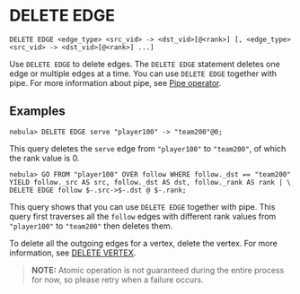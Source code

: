 # DELETE EDGE

```ngql
DELETE EDGE <edge_type> <src_vid> -> <dst_vid>[@<rank>] [, <edge_type> <src_vid> -> <dst_vid>[@<rank>] ...]
```

Use `DELETE EDGE` to delete edges. The `DELETE EDGE` statement deletes one edge or multiple edges at a time. You can use `DELETE EDGE` together with pipe. For more information about pipe, see [Pipe operator](../5.operators/4.pipe.md).

## Examples

```ngql
nebula> DELETE EDGE serve "player100" -> "team200"@0;
```

This query deletes the `serve` edge from `"player100"` to `"team200"`, of which the rank value is 0.

```ngql
nebula> GO FROM "player100" OVER follow WHERE follow._dst == "team200" YIELD follow._src AS src, follow._dst AS dst, follow._rank AS rank | \
DELETE EDGE follow $-.src->$-.dst @ $-.rank;
```

This query shows that you can use `DELETE EDGE` together with pipe. This query first traverses all the `follow` edges with different rank values from `"player100"` to `"team200"` then deletes them.

To delete all the outgoing edges for a vertex, delete the vertex. For more information, see [DELETE VERTEX](../12.vertex-statements/4.delete-vertex.md).

> **NOTE:** Atomic operation is not guaranteed during the entire process for now, so please retry when a failure occurs.
